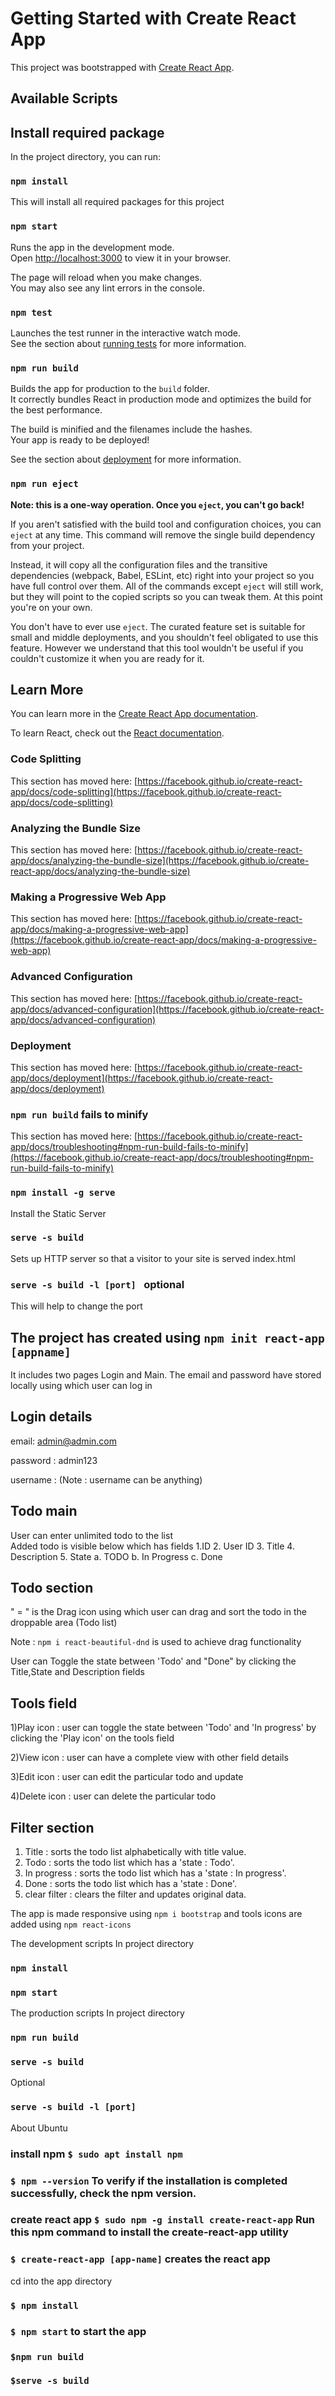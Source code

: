 # Getting Started with Create React App

This project was bootstrapped with [Create React App](https://github.com/facebook/create-react-app).

## Available Scripts

## Install required package

In the project directory, you can run:

### `npm install`

This will install all required packages for this project

### `npm start`

Runs the app in the development mode.\
Open [http://localhost:3000](http://localhost:3000) to view it in your browser.

The page will reload when you make changes.\
You may also see any lint errors in the console.

### `npm test`

Launches the test runner in the interactive watch mode.\
See the section about [running tests](https://facebook.github.io/create-react-app/docs/running-tests) for more information.

### `npm run build`

Builds the app for production to the `build` folder.\
It correctly bundles React in production mode and optimizes the build for the best performance.

The build is minified and the filenames include the hashes.\
Your app is ready to be deployed!

See the section about [deployment](https://facebook.github.io/create-react-app/docs/deployment) for more information.

### `npm run eject`

**Note: this is a one-way operation. Once you `eject`, you can't go back!**

If you aren't satisfied with the build tool and configuration choices, you can `eject` at any time. This command will remove the single build dependency from your project.

Instead, it will copy all the configuration files and the transitive dependencies (webpack, Babel, ESLint, etc) right into your project so you have full control over them. All of the commands except `eject` will still work, but they will point to the copied scripts so you can tweak them. At this point you're on your own.

You don't have to ever use `eject`. The curated feature set is suitable for small and middle deployments, and you shouldn't feel obligated to use this feature. However we understand that this tool wouldn't be useful if you couldn't customize it when you are ready for it.

## Learn More

You can learn more in the [Create React App documentation](https://facebook.github.io/create-react-app/docs/getting-started).

To learn React, check out the [React documentation](https://reactjs.org/).

### Code Splitting

This section has moved here: [https://facebook.github.io/create-react-app/docs/code-splitting](https://facebook.github.io/create-react-app/docs/code-splitting)

### Analyzing the Bundle Size

This section has moved here: [https://facebook.github.io/create-react-app/docs/analyzing-the-bundle-size](https://facebook.github.io/create-react-app/docs/analyzing-the-bundle-size)

### Making a Progressive Web App

This section has moved here: [https://facebook.github.io/create-react-app/docs/making-a-progressive-web-app](https://facebook.github.io/create-react-app/docs/making-a-progressive-web-app)

### Advanced Configuration

This section has moved here: [https://facebook.github.io/create-react-app/docs/advanced-configuration](https://facebook.github.io/create-react-app/docs/advanced-configuration)

### Deployment

This section has moved here: [https://facebook.github.io/create-react-app/docs/deployment](https://facebook.github.io/create-react-app/docs/deployment)

### `npm run build` fails to minify

This section has moved here: [https://facebook.github.io/create-react-app/docs/troubleshooting#npm-run-build-fails-to-minify](https://facebook.github.io/create-react-app/docs/troubleshooting#npm-run-build-fails-to-minify)

### `npm install -g serve`

Install the Static Server

### `serve -s build`

Sets up HTTP server so that a visitor to your site is served index.html

### `serve -s build -l [port] ` optional

This will help to change the port

<!-- Create a TODO app as a responsive, professionally-looking SPA with React, (mandatory) React
Hooks, (optionally) Redux, and Bootstrap. There will be no server component; so, store all state
locally. Let’s call this a UI prototype.
Note, setup the project using NPM instead of Yarn. We will not have Yarn installed and will
consider this exercise a failure if your submission requires Yarn  -->

## The project has created using `npm init react-app [appname]`

It includes two pages Login and Main. The email and password have stored locally using which user can log in

## Login details

email: admin@admin.com

password : admin123

username : (Note : username can be anything)

## Todo main

User can enter unlimited todo to the list  
 Added todo is visible below which has fields
1.ID 2. User ID 3. Title 4. Description 5. State
a. TODO
b. In Progress
c. Done

## Todo section

" = " is the Drag icon using which user can drag and sort the todo in the droppable area (Todo list)

Note : `npm i react-beautiful-dnd` is used to achieve drag functionality

User can Toggle the state between 'Todo' and "Done" by clicking the Title,State and Description fields

## Tools field

1)Play icon : user can toggle the state between 'Todo' and 'In progress' by clicking the 'Play icon' on the tools field

2)View icon : user can have a complete view with other field details

3)Edit icon : user can edit the particular todo and update

4)Delete icon : user can delete the particular todo

## Filter section

1. Title : sorts the todo list alphabetically with title value.
2. Todo : sorts the todo list which has a 'state : Todo'.
3. In progress : sorts the todo list which has a 'state : In progress'.
4. Done : sorts the todo list which has a 'state : Done'.
5. clear filter : clears the filter and updates original data.

The app is made responsive using `npm i bootstrap` and tools icons are added using `npm react-icons`

The development scripts
In project directory

### `npm install`

### `npm start`

The production scripts
In project directory

### `npm run build`

### `serve -s build`

Optional

### `serve -s build -l [port]`

About Ubuntu

### install npm `$ sudo apt install npm`

### `$ npm --version` To verify if the installation is completed successfully, check the npm version.

### create react app `$ sudo npm -g install create-react-app` Run this npm command to install the create-react-app utility

### `$ create-react-app [app-name]` creates the react app

cd into the app directory

### `$ npm install`

### `$ npm start` to start the app

### `$npm run build`

### `$serve -s build`
